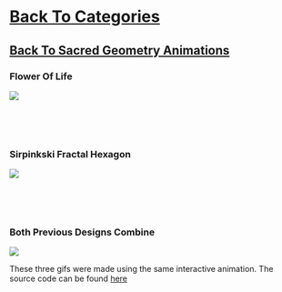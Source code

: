# [Back To Categories](https://github.com/qzpimae/Animations/tree/main#readme)
## [Back To Sacred Geometry Animations](https://github.com/qzpimae/Animations/tree/main/_downloadable_media/GIFs/Sacred-Geometry#readme)

### Flower Of Life

![](fol.gif)

<p>&nbsp<p><p>&nbsp<p>

### Sirpinkski Fractal Hexagon

![](sirpinski.gif)

<p>&nbsp<p><p>&nbsp<p>

### Both Previous Designs Combine
![](sacred-geo.gif)

These three gifs were made using the same interactive animation. The source code can be found [here](https://github.com/qzpimae/Animations/tree/main/Apr2020/triangles/fractal-tri04.js)
